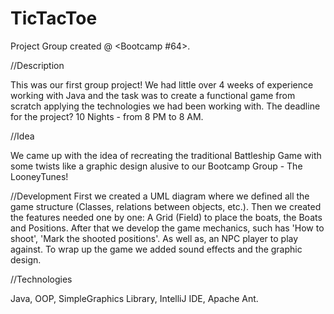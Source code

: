 # TicTacToe
Project Group created @ <Bootcamp #64>.

//Description

This was our first group project! We had little over 4 weeks of experience working with Java and the task was to create a functional game from scratch applying the technologies we had been working with. The deadline for the project? 10 Nights - from 8 PM to 8 AM.

//Idea

We came up with the idea of recreating the traditional Battleship Game with some twists like a graphic design alusive to our Bootcamp Group - The LooneyTunes!

//Development First we created a UML diagram where we defined all the game structure (Classes, relations between objects, etc.). Then we created the features needed one by one: A Grid (Field) to place the boats, the Boats and Positions. After that we develop the game mechanics, such has 'How to shoot', 'Mark the shooted positions'. As well as, an NPC player to play against. To wrap up the game we added sound effects and the graphic design.

//Technologies

Java, OOP, SimpleGraphics Library, IntelliJ IDE, Apache Ant.
